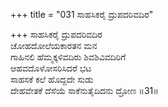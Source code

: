 +++
title = "031 ಸಾಹಸಿಕರೈ ದ್ರುಪದರಿವದಿರ"

+++
ಸಾಹಸಿಕರೈ ದ್ರುಪದರಿವದಿರ  
ಚೋಹದೋಲೆಯಕಾರತನ ಮನ  
ಗಾಹಿನಲಿ ಹೆಮ್ಮಕ್ಕಳಿವದಿರು ಶಿವಶಿವಿವದಿರಿಗೆ  
ಆಹವದೊಳೋಸರಿಸಿದರೆ ಭಟ  
ಸಾಹಸಕೆ ಕಲೆ ಹೊದ್ದದೇ ಸುಡು  
ದೇಹವೇತಕೆ ದೆಸೆಯೆ ಸಾಕೆನುತೈದಿದನು ದ್ರೋಣ       ॥31॥
